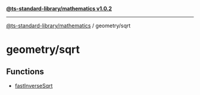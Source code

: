 [**@ts-standard-library/mathematics v1.0.2**](../../README.md)

***

[@ts-standard-library/mathematics](../../README.md) / geometry/sqrt

# geometry/sqrt

## Functions

- [fastInverseSqrt](functions/fastInverseSqrt.md)
